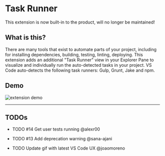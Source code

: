 # Task Runner

This extension is now built-in to the product, will no longer be maintained!

## What is this?

There are many tools that exist to automate parts of your project, including for installing dependencies, building, testing, linting, deploying. This extension adds an additional "Task Runner" view in your Explorer Pane to visualize and individually run the auto-detected tasks in your project. VS Code auto-detects the following task runners: Gulp, Grunt, Jake and npm.

## Demo

![extension demo](https://github.com/sana-ajani/taskrunner-code/blob/master/assets/taskrunner.gif?raw=true)

---

## TODOs



- TODO #14 Get user tests running @alexr00 

- TODO #13 Add deprecation warning @sana-ajani

- TODO Update gif with latest VS Code UX @joaomoreno


